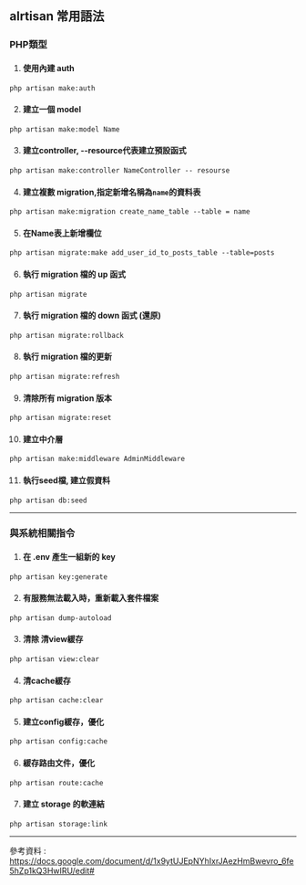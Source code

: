 ## alrtisan 常用語法
### PHP類型

1. #### 使用內建 auth
````
php artisan make:auth
````
    
2. #### 建立一個 model 
````
php artisan make:model Name
````   
   
3. #### 建立controller, --resource代表建立預設函式    
````
php artisan make:controller NameController -- resourse   
````    

4. #### 建立複數 migration,指定新增名稱為`name`的資料表
````
php artisan make:migration create_name_table --table = name
````
    
5. #### 在Name表上新增欄位
````
php artisan migrate:make add_user_id_to_posts_table --table=posts
````    

6. #### 執行 migration 檔的 up 函式
````
php artisan migrate
````       
      
7. #### 執行 migration 檔的 down 函式 (還原)    
````
php artisan migrate:rollback
````    
    
8. #### 執行 migration 檔的更新     
````
php artisan migrate:refresh
````     
     
9. #### 清除所有 migration 版本    
````
php artisan migrate:reset
````    
    
10. #### 建立中介層    
````
php artisan make:middleware AdminMiddleware
````

11. #### 執行seed檔, 建立假資料        
````
php artisan db:seed
````   

----
### 與系統相關指令    
1. #### 在 .env 產生一組新的 key
````
php artisan key:generate
````    
    
2. #### 有服務無法載入時，重新載入套件檔案    
````
php artisan dump-autoload
````               
                
3. #### 清除 清view緩存     
````
php artisan view:clear
````

4. #### 清cache緩存
````
php artisan cache:clear
````    
     
5. #### 建立config緩存，優化
````
php artisan config:cache
````     
    
6. #### 緩存路由文件，優化
````
php artisan route:cache
````    

7. #### 建立 storage 的軟連結
````
php artisan storage:link
````

- - -
參考資料 : https://docs.google.com/document/d/1x9ytUJEpNYhIxrJAezHmBwevro_6fe5hZp1kQ3HwIRU/edit#
